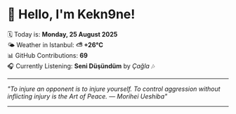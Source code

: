 # 👋 Hello, I'm Kekn9ne!

🗓️ Today is: **Monday, 25 August 2025**  
🌤️ Weather in Istanbul: **⛅️  +26°C**  
📊 GitHub Contributions: **69**  
🎧 Currently Listening: **Seni Düşündüm** by *Çağla* 🎶

---

_"To injure an opponent is to injure yourself. To control aggression without inflicting injury is the Art of Peace. — *Morihei Ueshiba*"_

---
